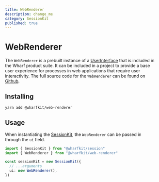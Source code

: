 ```yaml
---
title: WebRenderer
description: change_me
category: SessionKit
published: true
---
```


# WebRenderer

The `WebRenderer` is a prebuilt instance of a [UserInterface](/docs/sessionkit/user-interface) that is included in the Wharf product suite. It can be included in a project to provide a base user experience for processes in web applications that require user interactivity. The full source code for the `WebRenderer` can be found on [Github](https://github.com/wharfkit/web-renderer).

## Installing

```bash
yarn add @wharfkit/web-renderer
```

## Usage

When instantiating the [SessionKit](/docs/sessionkit/session-kit-factory), the `WebRenderer` can be passed in through the `ui` field.

```ts
import { SessionKit } from "@wharfkit/session"
import { WebRenderer } from "@wharfkit/web-renderer"

const sessionKit = new SessionKit({
  // ...arguments
  ui: new WebRenderer(),
})
```
